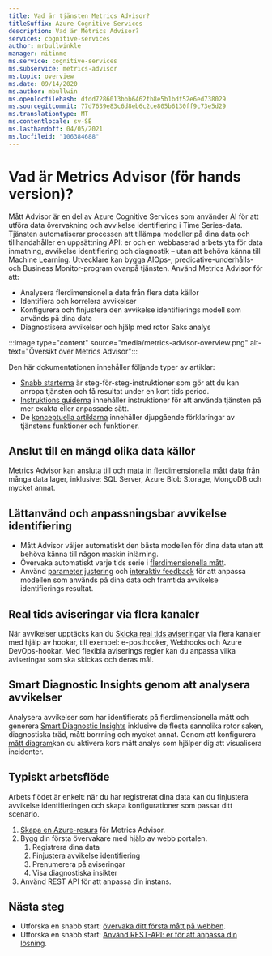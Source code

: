 ```yaml
---
title: Vad är tjänsten Metrics Advisor?
titleSuffix: Azure Cognitive Services
description: Vad är Metrics Advisor?
services: cognitive-services
author: mrbullwinkle
manager: nitinme
ms.service: cognitive-services
ms.subservice: metrics-advisor
ms.topic: overview
ms.date: 09/14/2020
ms.author: mbullwin
ms.openlocfilehash: dfdd7286013bbb6462fb8e5b1bdf52e6ed738029
ms.sourcegitcommit: 77d7639e83c6d8eb6c2ce805b6130ff9c73e5d29
ms.translationtype: MT
ms.contentlocale: sv-SE
ms.lasthandoff: 04/05/2021
ms.locfileid: "106384688"
---
```

# <a name="what-is-metrics-advisor-preview"></a>Vad är Metrics Advisor (för hands version)? 

Mått Advisor är en del av Azure Cognitive Services som använder AI för att utföra data övervakning och avvikelse identifiering i Time Series-data. Tjänsten automatiserar processen att tillämpa modeller på dina data och tillhandahåller en uppsättning API: er och en webbaserad arbets yta för data inmatning, avvikelse identifiering och diagnostik – utan att behöva känna till Machine Learning. Utvecklare kan bygga AIOps-, predicative-underhålls-och Business Monitor-program ovanpå tjänsten. Använd Metrics Advisor för att:

* Analysera flerdimensionella data från flera data källor
* Identifiera och korrelera avvikelser
* Konfigurera och finjustera den avvikelse identifierings modell som används på dina data
* Diagnostisera avvikelser och hjälp med rotor Saks analys

:::image type="content" source="media/metrics-advisor-overview.png" alt-text="Översikt över Metrics Advisor":::

Den här dokumentationen innehåller följande typer av artiklar:
* [Snabb starterna](./Quickstarts/web-portal.md) är steg-för-steg-instruktioner som gör att du kan anropa tjänsten och få resultat under en kort tids period. 
* [Instruktions guiderna](./how-tos/onboard-your-data.md) innehåller instruktioner för att använda tjänsten på mer exakta eller anpassade sätt.
* De [konceptuella artiklarna](glossary.md) innehåller djupgående förklaringar av tjänstens funktioner och funktioner.

## <a name="connect-to-a-variety-of-data-sources"></a>Anslut till en mängd olika data källor

Metrics Advisor kan ansluta till och [mata in flerdimensionella mått](how-tos/onboard-your-data.md) data från många data lager, inklusive: SQL Server, Azure Blob Storage, MongoDB och mycket annat.

## <a name="easy-to-use-and-customizable-anomaly-detection"></a>Lättanvänd och anpassningsbar avvikelse identifiering

* Mått Advisor väljer automatiskt den bästa modellen för dina data utan att behöva känna till någon maskin inlärning.
* Övervaka automatiskt varje tids serie i [flerdimensionella mått](glossary.md#multi-dimensional-metric).
* Använd [parameter justering](how-tos/configure-metrics.md) och [interaktiv feedback](how-tos/anomaly-feedback.md) för att anpassa modellen som används på dina data och framtida avvikelse identifierings resultat.

## <a name="real-time-alerts-through-multiple-channels"></a>Real tids aviseringar via flera kanaler

När avvikelser upptäcks kan du [Skicka real tids aviseringar](how-tos/alerts.md) via flera kanaler med hjälp av hookar, till exempel: e-posthooker, Webhooks och Azure DevOps-hookar. Med flexibla aviserings regler kan du anpassa vilka aviseringar som ska skickas och deras mål.

## <a name="smart-diagnostic-insights-by-analyzing-anomalies"></a>Smart Diagnostic Insights genom att analysera avvikelser

Analysera avvikelser som har identifierats på flerdimensionella mått och generera [Smart Diagnostic Insights](how-tos/diagnose-incident.md) inklusive de flesta sannolika rotor saken, diagnostiska träd, mått borrning och mycket annat. Genom att konfigurera [mått diagram](how-tos/metrics-graph.md)kan du aktivera kors mått analys som hjälper dig att visualisera incidenter.


## <a name="typical-workflow"></a>Typiskt arbetsflöde

Arbets flödet är enkelt: när du har registrerat dina data kan du finjustera avvikelse identifieringen och skapa konfigurationer som passar ditt scenario.

1. [Skapa en Azure-resurs](https://go.microsoft.com/fwlink/?linkid=2142156) för Metrics Advisor. 
2. Bygg din första övervakare med hjälp av webb portalen.
    1. Registrera dina data
    2. Finjustera avvikelse identifiering
    3. Prenumerera på aviseringar
    4. Visa diagnostiska insikter
3. Använd REST API för att anpassa din instans.

## <a name="next-steps"></a>Nästa steg

* Utforska en snabb start: [övervaka ditt första mått på webben](quickstarts/web-portal.md).
* Utforska en snabb start: [Använd REST-API: er för att anpassa din lösning](./quickstarts/rest-api-and-client-library.md).
